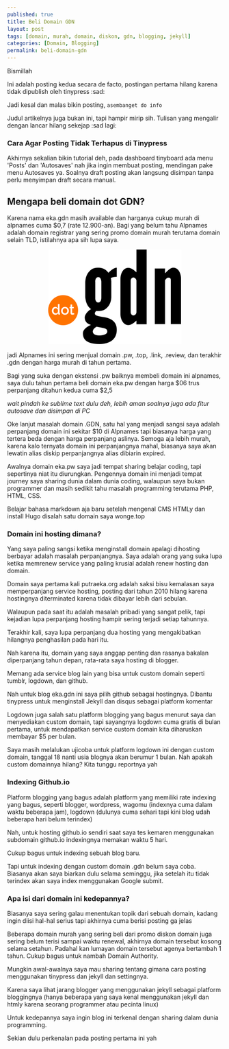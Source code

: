 ```yaml
---
published: true
title: Beli Domain GDN
layout: post
tags: [domain, murah, domain, diskon, gdn, blogging, jekyll]
categories: [Domain, Blogging]
permalink: beli-domain-gdn
---
```

Bismillah

Ini adalah posting kedua secara de facto, postingan pertama hilang karena tidak dipublish oleh tinypress :sad:

Jadi kesal dan malas bikin posting, `asembanget do info`

Judul artikelnya juga bukan ini, tapi hampir mirip sih. Tulisan yang mengalir dengan lancar hilang sekejap :sad lagi:

### Cara Agar Posting Tidak Terhapus di Tinypress
Akhirnya sekalian bikin tutorial deh, pada dashboard tinyboard ada menu 'Posts' dan 'Autosaves' nah jika ingin membuat posting, mendingan pake menu Autosaves ya. Soalnya draft posting akan langsung disimpan tanpa perlu menyimpan draft secara manual.

## Mengapa beli domain dot GDN?
Karena nama eka.gdn masih available dan harganya cukup murah di alpnames cuma $0,7 (rate 12.900-an). Bagi yang belum tahu Alpnames adalah domain registrar yang sering promo domain murah terutama domain selain TLD, istilahnya apa sih lupa saya.

<p align="center">
<img src="https://github.com/ekagdn/ekagdn.github.io/blob/master/img/domain-dot-gdn.png?raw=true" alt="Domain .GDN" title="Domain .GDN" /></p>

jadi Alpnames ini sering menjual domain .pw, .top, .link, .review, dan terakhir .gdn dengan harga murah di tahun pertama.

Bagi yang suka dengan ekstensi .pw baiknya membeli domain ini alpnames, saya dulu tahun pertama beli domain eka.pw dengan harga $06 trus perpanjang ditahun kedua cuma $2,5

_wait pindah ke sublime text dulu deh, lebih aman soalnya juga ada fitur autosave dan disimpan di PC_

Oke lanjut masalah domain .GDN, satu hal yang menjadi sangsi saya adalah perpanjang domain ini sekitar $10 di Alpnames tapi biasanya harga yang tertera beda dengan harga perpanjang aslinya. Semoga aja lebih murah, karena kalo ternyata domain ini perpanjangnya mahal, biasanya saya akan lewatin alias diskip perpanjangnya alias dibiarin expired.

Awalnya domain eka.pw saya jadi tempat sharing belajar coding, tapi sepertinya niat itu diurungkan. Pengennya domain ini menjadi tempat journey saya sharing dunia dalam dunia coding, walaupun saya bukan programmer dan masih sedikit tahu masalah programming terutama PHP, HTML, CSS.

Belajar bahasa markdown aja baru setelah mengenal CMS HTMLy dan install Hugo disalah satu domain saya wonge.top

### Domain ini hosting dimana?

Yang saya paling sangsi ketika menginstall domain apalagi dihosting berbayar adalah masalah perpanjangnya. Saya adalah orang yang suka lupa ketika memrenew service yang paling krusial adalah renew hosting dan domain.

Domain saya pertama kali putraeka.org adalah saksi bisu kemalasan saya memperpanjang service hosting, posting dari tahun 2010 hilang karena hostingnya diterminated karena tidak dibayar lebih dari sebulan.

Walaupun pada saat itu adalah masalah pribadi yang sangat pelik, tapi kejadian lupa perpanjang hosting hampir sering terjadi setiap tahunnya.

Terakhir kali, saya lupa perpanjang dua hosting yang mengakibatkan hilangnya penghasilan pada hari itu.

Nah karena itu, domain yang saya anggap penting dan rasanya bakalan diperpanjang tahun depan, rata-rata saya hosting di blogger.

Memang ada service blog lain yang bisa untuk custom domain seperti tumblr, logdown, dan github.

Nah untuk blog eka.gdn ini saya pilih github sebagai hostingnya. Dibantu tinypress untuk menginstall Jekyll dan disqus sebagai platform komentar

Logdown juga salah satu platform blogging yang bagus menurut saya dan menyediakan custom domain, tapi sayangnya logdown cuma gratis di bulan pertama, untuk mendapatkan service custom domain kita diharuskan membayar $5 per bulan.

Saya masih melalukan ujicoba untuk platform logdown ini dengan custom domain, tanggal 18 nanti usia blognya akan berumur 1 bulan. Nah apakah custom domainnya hilang? Kita tunggu reportnya yah

### Indexing Github.io
Platform blogging yang bagus adalah platform yang memiliki rate indexing yang bagus, seperti blogger, wordpress, wagomu (indexnya cuma dalam waktu beberapa jam), logdown (dulunya cuma sehari tapi kini blog udah beberapa hari belum terindex)

Nah, untuk hosting github.io sendiri saat saya tes kemaren menggunakan subdomain github.io indexingnya memakan waktu 5 hari. 

Cukup bagus untuk indexing sebuah blog baru. 

Tapi untuk indexing dengan custom domain .gdn belum saya coba. Biasanya akan saya biarkan dulu selama seminggu, jika setelah itu tidak terindex akan saya index menggunakan Google submit.

### Apa isi dari domain ini kedepannya?
Biasanya saya sering galau menentukan topik dari sebuah domain, kadang ingin diisi hal-hal serius tapi akhirnya cuma berisi posting ga jelas

Beberapa domain murah yang sering beli dari promo diskon domain juga sering belum terisi sampai waktu renewal, akhirnya domain tersebut kosong selama setahun. Padahal kan lumayan domain tersebut agenya bertambah 1 tahun. Cukup bagus untuk nambah Domain Authority.

Mungkin awal-awalnya saya mau sharing tentang gimana cara posting menggunakan tinypress dan jekyll dan settingnya.

Karena saya lihat jarang blogger yang menggunakan jekyll sebagai platform bloggingnya (hanya beberapa yang saya kenal menggunakan jekyll dan htmly karena seorang programmer atau pecinta linux)

Untuk kedepannya saya ingin blog ini terkenal dengan sharing dalam dunia programming.

Sekian dulu perkenalan pada posting pertama ini yah
